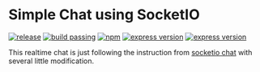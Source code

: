# Simple Chat using SocketIO
    
[![release](https://img.shields.io/badge/stable-v1.0.0-brightgreen.svg)](https://github.com/dhanyn10/simple-chat-socketio/releases/tag/1.0.0)
[![build passing](https://img.shields.io/badge/build-passing-brightgreen.svg)]()
[![npm](https://img.shields.io/badge/npm-v3.10.10-blue.svg)]()
[![express version](https://img.shields.io/badge/express-v4.10.2-blue.svg)]()
[![express version](https://img.shields.io/badge/socketio-v1.7.2-blue.svg)]()
    
This realtime chat is just following the instruction from [socketio chat](http://socket.io/get-started/chat/)
with several little modification.